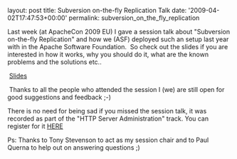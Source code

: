 
layout: post
title: Subversion on-the-fly Replication Talk
date: '2009-04-02T17:47:53+00:00'
permalink: subversion_on_the_fly_replication

<p>Last week (at ApacheCon 2009 EU) I gave a session talk about &quot;Subversion on-the-fly Replication&quot; and how we (ASF) deployed such an setup last year with in the Apache Software Foundation.&nbsp; So check out the slides if you are interested in how it works, why you should do it, what are the known problems and the solutions etc..</p><p>&nbsp;<a title="Subversion on-the-fly Replication" href="http://www.eu.apachecon.com/c/aceu2009/sessions/177">Slides </a><br /></p><p>&nbsp;Thanks to all the people who attended the session I (we) are still open for good suggestions and feedback ;-)&nbsp;</p><p> There is no need for being sad if you missed the session talk, it was recorded as part of the &quot;HTTP Server Administration&quot; track. You can register for it <a href="http://streaming.linux-magazin.de/en/program_apachecon09.htm" title="Recorded Session Talk">HERE</a><br /></p><p> Ps: Thanks to Tony Stevenson to act as my session chair and to Paul Querna to help out on answering questions ;)<br /></p>
